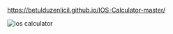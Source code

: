 
https://betulduzenlicil.github.io/IOS-Calculator-master/

![ios calculator](https://user-images.githubusercontent.com/101884444/173544652-c192d901-a7d7-46cc-9aa4-f5ae56e490e3.gif)
